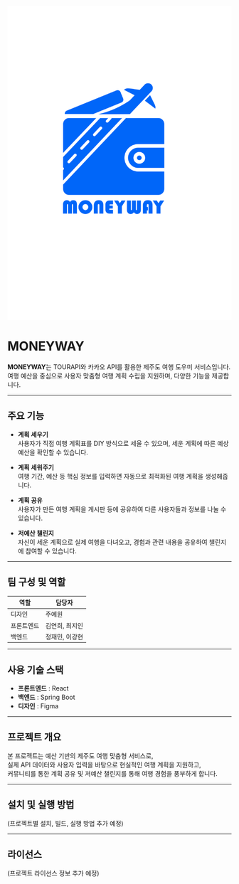 ![MONEYWAY 로고](src/image/logo.png)
# MONEYWAY

**MONEYWAY**는 TOURAPI와 카카오 API를 활용한 제주도 여행 도우미 서비스입니다.  
여행 예산을 중심으로 사용자 맞춤형 여행 계획 수립을 지원하며, 다양한 기능을 제공합니다.

---

## 주요 기능

- **계획 세우기**  
  사용자가 직접 여행 계획표를 DIY 방식으로 세울 수 있으며, 세운 계획에 따른 예상 예산을 확인할 수 있습니다.

- **계획 세워주기**  
  여행 기간, 예산 등 핵심 정보를 입력하면 자동으로 최적화된 여행 계획을 생성해줍니다.

- **계획 공유**  
  사용자가 만든 여행 계획을 게시판 등에 공유하여 다른 사용자들과 정보를 나눌 수 있습니다.

- **저예산 챌린지**  
  자신이 세운 계획으로 실제 여행을 다녀오고, 경험과 관련 내용을 공유하여 챌린지에 참여할 수 있습니다.

---

## 팀 구성 및 역할

| 역할       | 담당자    |
|------------|-----------|
| 디자인     | 주예원    |
| 프론트엔드 | 김연희, 최지인 |
| 백엔드     | 정재민, 이강현 |

---

## 사용 기술 스택

- **프론트엔드** : React  
- **백엔드** : Spring Boot  
- **디자인** : Figma  

---

## 프로젝트 개요

본 프로젝트는 예산 기반의 제주도 여행 맞춤형 서비스로,  
실제 API 데이터와 사용자 입력을 바탕으로 현실적인 여행 계획을 지원하고,  
커뮤니티를 통한 계획 공유 및 저예산 챌린지를 통해 여행 경험을 풍부하게 합니다.

---

## 설치 및 실행 방법

(프로젝트별 설치, 빌드, 실행 방법 추가 예정)

---

## 라이선스

(프로젝트 라이선스 정보 추가 예정)
